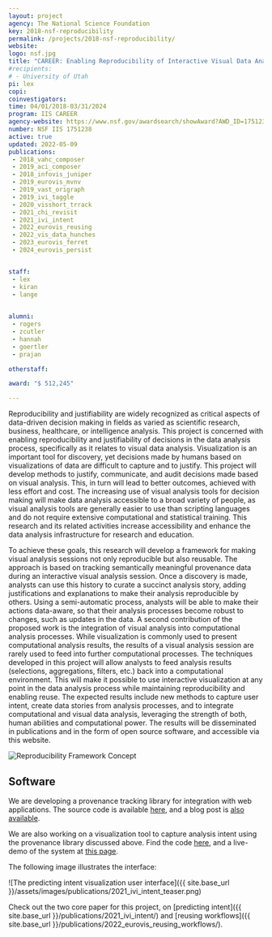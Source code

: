 ```yaml
---
layout: project
agency: The National Science Foundation
key: 2018-nsf-reproducibility
permalink: /projects/2018-nsf-reproducibility/
website:
logo: nsf.jpg
title: "CAREER: Enabling Reproducibility of Interactive Visual Data Analysis"
#recipients:
# - University of Utah 
pi: lex
copi: 
coinvestigators:
time: 04/01/2018-03/31/2024
program: IIS CAREER 
agency-website: https://www.nsf.gov/awardsearch/showAward?AWD_ID=1751238
number: NSF IIS 1751238
active: true
updated: 2022-05-09
publications: 
 - 2018_vahc_composer
 - 2019_aci_composer
 - 2018_infovis_juniper
 - 2019_eurovis_mvnv
 - 2019_vast_origraph
 - 2019_ivi_taggle
 - 2020_visshort_trrack
 - 2021_chi_revisit
 - 2021_ivi_intent
 - 2022_eurovis_reusing
 - 2022_vis_data_hunches
 - 2023_eurovis_ferret
 - 2024_eurovis_persist


staff:
 - lex
 - kiran
 - lange

 
alumni:
 - rogers
 - zcutler
 - hannah 
 - goertler
 - prajan

otherstaff:  

award: "$ 512,245"

---
```


Reproducibility and justifiability are widely recognized as critical aspects of data-driven decision making in fields as varied as scientific research, business, healthcare, or intelligence analysis. This project is concerned with enabling reproducibility and justifiability of decisions in the data analysis process, specifically as it relates to visual data analysis. Visualization is an important tool for discovery, yet decisions made by humans based on visualizations of data are difficult to capture and to justify. This project will develop methods to justify, communicate, and audit decisions made based on visual analysis. This, in turn will lead to better outcomes, achieved with less effort and cost. The increasing use of visual analysis tools for decision making will make data analysis accessible to a broad variety of people, as visual analysis tools are generally easier to use than scripting languages and do not require extensive computational and statistical training. This research and its related activities increase accessibility and enhance the data analysis infrastructure for research and education. 

To achieve these goals, this research will develop a framework for making visual analysis sessions not only reproducible but also reusable. The approach is based on tracking semantically meaningful provenance data during an interactive visual analysis session. Once a discovery is made, analysts can use this history to curate a succinct analysis story, adding justifications and explanations to make their analysis reproducible by others. Using a semi-automatic process, analysts will be able to make their actions data-aware, so that their analysis processes become robust to changes, such as updates in the data. A second contribution of the proposed work is the integration of visual analysis into computational analysis processes. While visualization is commonly used to present computational analysis results, the results of a visual analysis session are rarely used to feed into further computational processes. The techniques developed in this project will allow analysts to feed analysis results (selections, aggregations, filters, etc.) back into a computational environment. This will make it possible to use interactive visualization at any point in the data analysis process while maintaining reproducibility and enabling reuse. The expected results include new methods to capture user intent, create data stories from analysis processes, and to integrate computational and visual data analysis, leveraging the strength of both, human abilities and computational power. The results will be disseminated in publications and in the form of open source software, and accessible via this website.

![Reproducibility Framework Concept](../2018-nsf-reproducibility_concept.png)

## Software

We are developing a provenance tracking library for integration with web applications. The source code is available [here](https://github.com/visdesignlab/trrack), and a blog post is [also available](https://vdl.sci.utah.edu/blog/2020/10/28/trrack/). 

We are also working on a visualization tool to capture analysis intent using the provenance library discussed above. Find the code [here](https://github.com/visdesignlab/intent-system), and a live-demo of the system at [this page](https://vdl.sci.utah.edu/predicting-intent/). 

The following image illustrates the interface: 

![The predicting intent visualization user interface]({{ site.base_url }}/assets/images/publications/2021_ivi_intent_teaser.png)


Check out the two core paper for this project, on  [predicting intent]({{ site.base_url }}/publications/2021_ivi_intent/) and [reusing workflows]({{ site.base_url }}/publications/2022_eurovis_reusing_workflows/). 




